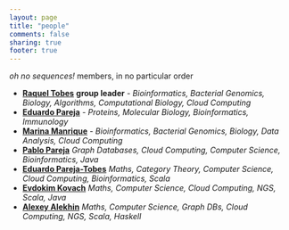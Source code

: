 ```yaml
---
layout: page
title: "people"
comments: false
sharing: true
footer: true
---
```


_oh no sequences!_ members, in no particular order

- **[Raquel Tobes](/rtobes)** **group leader** -  _Bioinformatics, Bacterial Genomics, Biology, Algorithms, Computational Biology, Cloud Computing_
- **[Eduardo Pareja](/epareja)** - _Proteins, Molecular Biology, Bioinformatics, Immunology_
- **[Marina Manrique](/mmanrique)** - _Bioinformatics, Bacterial Genomics, Biology, Data Analysis, Cloud Computing_
- **[Pablo Pareja](/ppareja)** _Graph Databases, Cloud Computing, Computer Science, Bioinformatics, Java_
- **[Eduardo Pareja-Tobes](/eparejatobes)** _Maths, Category Theory, Computer Science, Cloud Computing, Bioinformatics, Scala_
- **[Evdokim Kovach](/ekovach)** _Maths, Computer Science, Cloud Computing, NGS, Scala, Java_
- **[Alexey Alekhin](/aalekhin)** _Maths, Computer Science, Graph DBs, Cloud Computing, NGS, Scala, Haskell_


